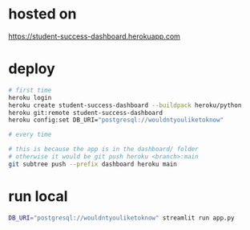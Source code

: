# hosted on

https://student-success-dashboard.herokuapp.com

# deploy

```bash
# first time
heroku login
heroku create student-success-dashboard --buildpack heroku/python
heroku git:remote student-success-dashboard
heroku config:set DB_URI="postgresql://wouldntyouliketoknow"

# every time

# this is because the app is in the dashboard/ folder
# otherwise it would be git push heroku <branch>:main
git subtree push --prefix dashboard heroku main

```

# run local

```bash
DB_URI="postgresql://wouldntyouliketoknow" streamlit run app.py
```

